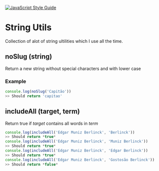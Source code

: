 [![JavaScript Style Guide](https://img.shields.io/badge/code_style-standard-brightgreen.svg)](https://standardjs.com)

# String Utils
Collection of alot of string ultilities which I use all the time.

## noSlug (string)

Return a new string without special characters and with lower case

### Example

```javascript
console.log(noSlug('Capitão'))
>> Should return 'capitao'
```

## includeAll (target, term)

Return true if *target* contains all words in *term*

```javascript
console.log(includeAll('Edgar Muniz Berlinck', 'Berlinck'))
>> Should return *true*
console.log(includeAll('Edgar Muniz Berlinck', 'Muniz Berlinck'))
>> Should return *true*
console.log(includeAll('Edgar Muniz Berlinck', 'Edgar Berlinck'))
>> Should return *true*
console.log(includeAll('Edgar Muniz Berlinck', 'Gostosão Berlinck'))
>> Should return *false*
```

